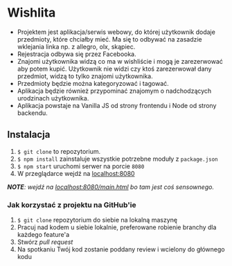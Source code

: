 # Wishlita

- Projektem jest aplikacja/serwis webowy, do której użytkownik dodaje przedmioty, które chciałby mieć. Ma się to odbywać na zasadzie wklejania linka np. z allegro, olx, skąpiec.
- Rejestracja odbywa się przez Facebooka.
- Znajomi użytkownika widzą co ma w wishliście i mogą je zarezerwować aby potem kupić. Użytkownik nie widzi czy ktoś zarezerwował dany przedmiot, widzą to tylko znajomi użytkownika.
- Przedmioty będzie można kategoryzować i tagować.
- Aplikacja będzie również przypominać znajomym o nadchodzących urodzinach użytkownika.
- Aplikacja powstaje na Vanilla JS od strony frontendu i Node od strony backendu.

## Instalacja

1. `$ git clone` to repozytorium.
2. `$ npm install` zainstaluje wszystkie potrzebne moduły z `package.json`
3. `$ npm start` uruchomi serwer na porcie `8080`
4. W przeglądarce wejdź na [localhost:8080](http://localhost:8080)

_**NOTE**: wejdź na [localhost:8080/main.html](http://localhost:8080/main.html) bo tam jest coś sensownego._

### Jak korzystać z projektu na GitHub'ie

1. `$ git clone` repozytorium do siebie na lokalną maszynę
2. Pracuj nad kodem u siebie lokalnie, preferowane robienie branchy dla każdego feature'a
3. Stwórz _pull request_
4. Na spotkaniu Twój kod zostanie poddany review i wcielony do głównego kodu
